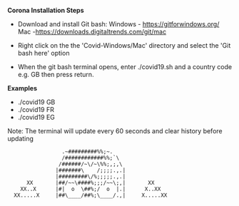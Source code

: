 **Corona Installation Steps**


- Download and install Git bash:
Windows - https://gitforwindows.org/ 
Mac -https://downloads.digitaltrends.com/git/mac 

- Right click on the the 'Covid-Windows/Mac' directory and select the 'Git bash here' option

- When the git bash terminal opens,  enter ./covid19.sh and a country code e.g. GB  then press return. 

**Examples** 
- ./covid19 GB 
- ./covid19 FR
- ./covid19 EG


Note: The terminal will update every 60 seconds and clear history before updating

                     .~#########%%;~.
                     /############%%;`\
                    /######/~\/~\%%;,;,\
                   |#######\    /;;;;.,.|
                   |#########\/%;;;;;.,.|
          XX       |##/~~\####%;;;/~~\;,|       XX
        XX..X      |#|  o  \##%;/  o  |.|      X..XX
      XX.....X     |##\____/##%;\____/.,|     X.....XX
